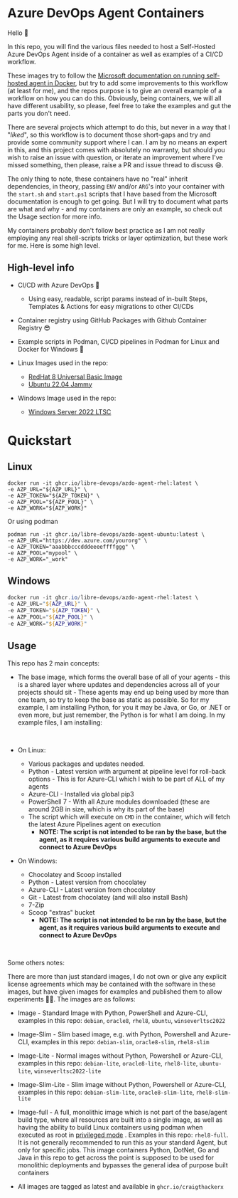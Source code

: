 # Azure DevOps Agent Containers

Hello :wave:

In this repo, you will find the various files needed to host a Self-Hosted Azure DevOps Agent inside of a container as well as examples of a CI/CD workflow.

These images try to follow the [Microsoft documentation on running self-hosted agent in Docker](https://docs.microsoft.com/en-us/azure/devops/pipelines/agents/docker?view=azure-devops), but try to add some improvements to this workflow (at least for me), and the repos purpose is to give an overall example of a workflow on how you can do this.  Obviously, being containers, we will all have different usability, so please, feel free to take the examples and gut the parts you don't need.

There are several projects which attempt to do this, but never in a way that I "_liked_", so this workflow is to document those short-gaps and try and provide some community support where I can.  I am by no means an expert in this, and this project comes with absolutely no warranty, but should you wish to raise an issue with question, or iterate an improvement where I've missed something, then please, raise a PR and issue thread to discuss :smile:.

The only thing to note, these containers have no "real" inherit dependencies, in theory, passing `ENV` and/or `ARG`'s into your container with the `start.sh` and `start.ps1` scripts that I have based from the Microsoft documentation is enough to get going. But I will try to document what parts are what and why - and my containers are only an example, so check out the Usage section for more info.

My containers probably don't follow best practice as I am not really employing any real shell-scripts tricks or layer optimization, but these work for me. Here is some high level.

## High-level info

- CI/CD with Azure DevOps :rocket:
    - Using easy, readable, script params instead of in-built Steps, Templates & Actions for easy migrations to other CI/CDs
- Container registry using GitHub Packages with Github Container Registry :sunglasses:
- Example scripts in Podman, CI/CD pipelines in Podman for Linux and Docker for Windows :whale:
- Linux Images used in the repo:
   - [RedHat 8 Universal Basic Image ](https://catalog.redhat.com/software/container-stacks/detail/5ec53f50ef29fd35586d9a56)
   - [Ubuntu 22.04 Jammy](https://hub.docker.com/_/ubuntu)
  
 - Windows Image used in the repo:
   - [Windows Server 2022 LTSC](https://hub.docker.com/_/microsoft-windows-server/) 

# Quickstart

## Linux

```shell
docker run -it ghcr.io/libre-devops/azdo-agent-rhel:latest \
-e AZP_URL="${AZP_URL}" \
-e AZP_TOKEN="${AZP_TOKEN}" \
-e AZP_POOL="${AZP_POOL}" \
-e AZP_WORK="${AZP_WORK}"
```

Or using podman
```shell
podman run -it ghcr.io/libre-devops/azdo-agent-ubuntu:latest \
-e AZP_URL="https://dev.azure.com/yourorg" \
-e AZP_TOKEN="aaabbbcccdddeeeeffffggg" \
-e AZP_POOL="mypool" \
-e AZP_WORK="_work"
```


## Windows
```powershell
docker run -it ghcr.io/libre-devops/azdo-agent-rhel:latest \
-e AZP_URL="${AZP_URL}" \
-e AZP_TOKEN="${AZP_TOKEN}" \
-e AZP_POOL="${AZP_POOL}" \
-e AZP_WORK="${AZP_WORK}"
```

## Usage

This repo has 2 main concepts:

- The base image, which forms the overall base of all of your agents - this is a shared layer where updates and dependencies across all of your projects should sit - These agents may end up being used by more than one team, so try to keep the base as static as possible. So for my example, I am installing Python, for you it may be Java, or Go, or .NET or even more, but just remember, the Python is for what I am doing. In my example files, I am installing:

</br>

  - On Linux:
     - Various packages and updates needed.
     - Python - Latest version with argument at pipeline level for roll-back options - This is for Azure-CLI which I wish to be part of ALL of my agents
     - Azure-CLI - Installed via global pip3
     - PowerShell 7 - With all Azure modules downloaded (these are around 2GB in size, which is why its part of the base)
     - The script which will execute on `CMD` in the container, which will fetch the latest Azure Pipelines agent on execution
       - **NOTE: The script is not intended to be ran by the base, but the agent, as it requires various build arguments to execute and connect to Azure DevOps** 

  - On Windows:
    - Chocolatey and Scoop installed
    - Python - Latest version from chocolatey
    - Azure-CLI - Latest version from chocolatey
    - Git - Latest from chocolatey (and will also install Bash)
    - 7-Zip
    - Scoop "extras" bucket
      - **NOTE: The script is not intended to be ran by the base, but the agent, as it requires various build arguments to execute and connect to Azure DevOps**

</br>

Some others notes:

There are more than just standard images, I do not own or give any explicit license agreements which may be contained with the software in these images, but have given images for examples and published them to allow experiments :scientist:.  The images are as follows:

- Image - Standard Image with Python, PowerShell and Azure-CLI, examples in this repo: `debian`, `oracle8`, `rhel8`, `ubuntu`, `winseverltsc2022`
- Image-Slim - Slim based image, e.g. with Python, Powershell and Azure-CLI, examples in this repo: `debian-slim`, `oracle8-slim`, `rhel8-slim`
- Image-Lite - Normal images without Python, Powershell or Azure-CLI, examples in this repo: `debian-lite`, `oracle8-lite`, `rhel8-lite`, `ubuntu-lite`, `winseverltsc2022-lite`
- Image-Slim-Lite - Slim image without Python, Powershell or Azure-CLI, examples in this repo: `debian-slim-lite`, `oracle8-slim-lite`, `rhel8-slim-lite`
- Image-full - A full, monolithic image which is not part of the base/agent build type, where all resources are built into a single image, as well as having the ability to build Linux containers using podman when executed as root in [privileged mode](https://www.redhat.com/sysadmin/privileged-flag-container-engines) . Examples in this repo: `rhel8-full`.  It is not generally recommended to run this as your standard Agent, but only for specific jobs.  This image containers Python, DotNet, Go and Java in this repo to get across the point is supposed to be used for monolithic deployments and bypasses the general idea of purpose built containers

- All images are tagged as latest and available in `ghcr.io/craigthackerx`